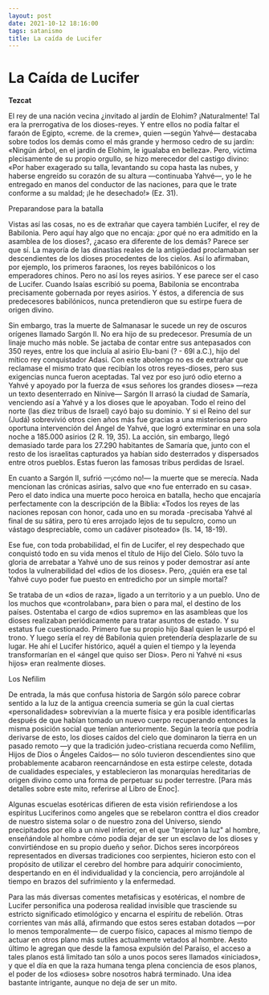 ```yaml
---
layout: post
date: 2021-10-12 18:16:00
tags: satanismo
title: La caída de Lucifer
---
```

# La Caída de Lucifer

**Tezcat**

El rey de una nación vecina ¿invitado al jardín de Elohim? ¡Naturalmente! Tal era la prerrogativa de los dioses-reyes. Y entre ellos no podía faltar el faraón de Egipto, «creme. de la creme», quien —según Yahvé— destacaba sobre todos los demás como el más grande y hermoso cedro de su jardín: «Ningún árbol, en el jardín de Elohim, le igualaba en belleza». Pero, víctima plecisamente de su propio orgullo, se hizo merecedor del castigo divino: «Por haber exagerado su talla, levantando su copa hasta las nubes, y haberse engreído su corazón de su altura —continuaba Yahvé—, yo le he entregado en manos del conductor de las naciones, para que le trate conforme a su maldad; ¡le he desechado!» (Ez. 31).

Preparandose para la batalla

Vistas así las cosas, no es de extrañar que cayera también Lucifer, el rey de Babilonia. Pero aquí hay algo que no encaja: ¿por qué no era admitido en la asamblea de los dioses?, ¿acaso era diferente de los demás? Parece ser que sí. La mayoría de las dinastías reales de la antigüedad proclamaban ser descendientes de los dioses procedentes de los cielos. Así lo afirmaban, por ejemplo, los primeros faraones, los reyes babilónicos o los emperadores chinos. Pero no así los reyes asirios. Y ese parece ser el caso de Lucifer. Cuando Isaías escribió su poema, Babilonia se encontraba precisamente gobernada por reyes asirios. Y éstos, a diferencia de sus predecesores babilónicos, nunca pretendieron que su estirpe fuera de origen divino.

Sin embargo, tras la muerte de Salmanasar le sucede un rey de oscuros orígenes llamado Sargón II. No era hijo de su predecesor. Presumía de un linaje mucho más noble. Se jactaba de contar entre sus antepasados con 350 reyes, entre los que incluía al asirio Elu-bani (? - 69l a.C.), hijo del mítico rey conquistador Adasi. Con este abolengo no es de extrañar que reclamase el mismo trato que recibían los otros reyes-dioses, pero sus exigencias nunca fueron aceptadas. Tal vez por eso juró odio eterno a Yahvé y apoyado por la fuerza de «sus señores los grandes dioses» —reza un texto desenterrado en Nínive— Sargón II arrasó la ciudad de Samaría, venciendo así a Yahvé y a los dioses que le apoyaban. Todo el reino del norte (las diez tribus de Israel) cayó bajo su dominio. Y si el Reino del sur (Judá) sobrevivió otros cien años más fue gracias a una misteriosa pero oportuna intervención del Ángel de Yahvé, que logró exterminar en una sola noche a 185.000 asirios (2 R. 19, 35). La acción, sin embargo, llegó demasiado tarde para los 27.290 habitantes de Samaría que, junto con el resto de los israelitas capturados ya habían sido desterrados y dispersados entre otros pueblos. Estas fueron las famosas tribus perdidas de Israel.

En cuanto a Sargón II, sufrió —¡cómo no!— la muerte que se merecía. Nada mencionan las crónicas asirias, salvo que «no fue enterrado en su casa». Pero el dato indica una muerte poco heroica en batalla, hecho que encajaría perfectamente con la descripción de la Biblia: «Todos los reyes de las naciones reposan con honor, cada uno en su morada -precisaba Yahvé al final de su sátira, pero tú eres arrojado lejos de tu sepulcro, como un vástago despreciable, como un cadáver pisoteado» (ls. 14, 18-19).

Ese fue, con toda probabilidad, el fin de Lucifer, el rey despechado que conquistó todo en su vida menos el título de Hijo del Cielo. Sólo tuvo la gloria de arrebatar a Yahvé uno de sus reinos y poder demostrar así ante todos la vulnerabilidad del «dios de los dioses». Pero, ¿quién era ese tal Yahvé cuyo poder fue puesto en entredicho por un simple mortal?

Se trataba de un «dios de raza», ligado a un territorio y a un pueblo. Uno de los muchos que «controlaban», para bien o para mal, el destino de los países. Ostentaba el cargo de «dios supremo» en las asambleas que los dioses realizaban periódicamente para tratar asuntos de estado. Y su estatus fue cuestionado. Primero fue su propio hijo 8aal quien le usurpó el trono. Y luego sería el rey dé Babilonia quien pretendería desplazarle de su lugar. He ahí el Lucifer histórico, aquél a quien el tiempo y la leyenda transformarían en el «ángel que quiso ser Dios». Pero ni Yahvé ni «sus hijos» eran realmente dioses.

Los Nefilim

De entrada, la más que confusa historia de Sargón sólo parece cobrar sentido a la luz de la antigua creencia sumeria se gún la cual ciertas «personalidades» sobrevivían a la muerte física y era posible identificarlas después de que habían tomado un nuevo cuerpo recuperando entonces la misma posición social que tenían anteriormente. Según la teoría que podría derivarse de esto, los dioses caídos del cielo que dominaron la tierra en un pasado remoto —y que la tradición judeo-cristiana recuerda como Nefilim, Hijos de Dios o Ángeles Caídos— no sólo tuvieron descendientes sino que probablemente acabaron reencarnándose en esta estirpe celeste, dotada de cualidades especiales, y establecieron las monarquías hereditarias de origen divino como una forma de perpetuar su poder terrestre. [Para más detalles sobre este mito, referirse al Libro de Enoc].

Algunas escuelas esotéricas difieren de esta visión refiriendose a los espíritus Luciferinos como angeles que se rebelaron conttra el dios creador de nuestro sistema solar o de nuestro zona del Universo, siendo precipitados por ello a un nivel inferior, en el que "trajeron la luz" al hombre, enseñándole al hombre cómo podía dejar de ser un esclavo de los dioses y convirtiéndose en su propio dueño y señor. Dichos seres incorpóreos representados en diversas tradiciones coo serpientes, hicieron esto con el propósito de utilizar el cerebro del hombre para adquirir conocimiento, despertando en en él individualidad y la conciencia, pero arrojándole al tiempo en brazos del sufrimiento y la enfermedad.

Para las más diversas comentes metafisicas y esotéricas, el nombre de Lucifer personifica una poderosa realidad invisible que trasciende su estricto significado etimológico y encarna el espíritu de rebelión. Otras corrientes van más allá, afirmando que estos seres estaban dotados —por lo menos temporalmente— de cuerpo físico, capaces al mismo tiempo de actuar en otros plano más sutiles actualmente vetados al hombre. Aesto último le agregan que desde la famosa expulsión del Paraíso, el acceso a tales planos está limitado tan sólo a unos pocos seres llamados «iniciados», y que el día en que la raza humana tenga plena conciencia de esos planos, el poder de los «dioses» sobre nosotros habrá terminado. Una idea bastante intrigante, aunque no deja de ser un mito.